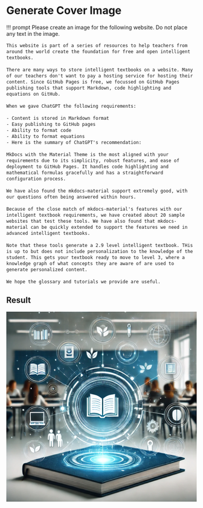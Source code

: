 # Generate Cover Image

!!! prompt
    Please create an image for the following website.  Do not place any text in the image.

    This website is part of a series of resources to help teachers from around the world create the foundation for free and open intelligent textbooks.

    There are many ways to store intelligent textbooks on a website. Many of our teachers don't want to pay a hosting service for hosting their content. Since GitHub Pages is free, we focussed on GitHub Pages publishing tools that support Markdown, code highlighting and equations on GitHub.

    When we gave ChatGPT the following requirements:

    - Content is stored in Markdown format
    - Easy publishing to GitHub pages
    - Ability to format code
    - Ability to format equations
    - Here is the summary of ChatGPT's recommendation:

    MkDocs with the Material Theme is the most aligned with your requirements due to its simplicity, robust features, and ease of deployment to GitHub Pages. It handles code highlighting and mathematical formulas gracefully and has a straightforward configuration process.

    We have also found the mkdocs-material support extremely good, with our questions often being answered within hours.

    Because of the close match of mkdocs-material's features with our intelligent textbook requirements, we have created about 20 sample websites that test these tools. We have also found that mkdocs-material can be quickly extended to support the features we need in advanced intelligent textbooks.

    Note that these tools generate a 2.9 level intelligent textbook. THis is up to but does not include personalization to the knowledge of the student. This gets your textbook ready to move to level 3, where a knowledge graph of what concepts they are aware of are used to generate personalized content.

    We hope the glossary and tutorials we provide are useful.

## Result

![](../img/cover.png)
